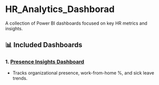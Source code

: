 # HR_Analytics_Dashborad
A collection of Power BI dashboards focused on key HR metrics and insights.

## 📊 Included Dashboards

### 1. [Presence Insights Dashboard](https://github.com/anaghasanthoshh/HR_Analytics_Dashborad/tree/f6eee5fa6d411568fee4d3f44e62009b057b260a/Presence%20Insights%20Dashboard)
- Tracks organizational presence, work-from-home %, and sick leave trends.

